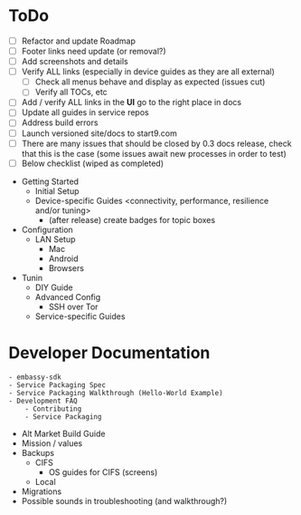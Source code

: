 # ToDo

- [ ] Refactor and update Roadmap
- [ ] Footer links need update (or removal?)
- [ ] Add screenshots and details
- [ ] Verify ALL links (especially in device guides as they are all external)
    - [ ] Check all menus behave and display as expected (issues cut)
    - [ ] Verify all TOCs, etc
- [ ] Add / verify ALL links in the **UI** go to the right place in docs
- [ ] Update all guides in service repos
- [ ] Address build errors
- [ ] Launch versioned site/docs to start9.com
- [ ] There are many issues that should be closed by 0.3 docs release, check that this is the case (some issues await new processes in order to test)
- [ ] Below checklist (wiped as completed)

- Getting Started
    - Initial Setup
    - Device-specific Guides <connectivity, performance, resilience and/or tuning>
        - (after release) create badges for topic boxes
- Configuration
    - LAN Setup
        - Mac
        - Android
        - Browsers
- Tunin
    - DIY Guide
    - Advanced Config
        - SSH over Tor
    - Service-specific Guides
# Developer Documentation
    - embassy-sdk
    - Service Packaging Spec
    - Service Packaging Walkthrough (Hello-World Example)
    - Development FAQ
        - Contributing
        - Service Packaging

- Alt Market Build Guide
- Mission / values
- Backups
    - CIFS
        - OS guides for CIFS (screens)
    - Local
- Migrations
- Possible sounds in troubleshooting (and walkthrough?)

